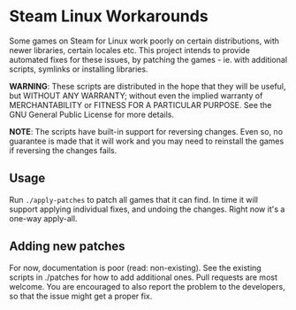 # Steam Linux Workarounds

Some games on Steam for Linux work poorly on certain distributions, with
newer libraries, certain locales etc. This project intends to provide automated
fixes for these issues, by patching the games - ie. with additional scripts,
symlinks or installing libraries.

**WARNING**: These scripts are distributed in the hope that they will be useful,
but WITHOUT ANY WARRANTY; without even the implied warranty of MERCHANTABILITY
or FITNESS FOR A PARTICULAR PURPOSE.  See the GNU General Public License for
more details.

**NOTE**: The scripts have built-in support for reversing changes. Even so,
no guarantee is made that it will work and you may need to reinstall the games
if reversing the changes fails.

## Usage

Run `./apply-patches` to patch all games that it can find. In time it will
support applying individual fixes, and undoing the changes. Right now it's a
one-way apply-all.

## Adding new patches

For now, documentation is poor (read: non-existing). See the existing scripts
in ./patches for how to add additional ones. Pull requests are most welcome.
You are encouraged to also report the problem to the developers, so that the
issue might get a proper fix.
